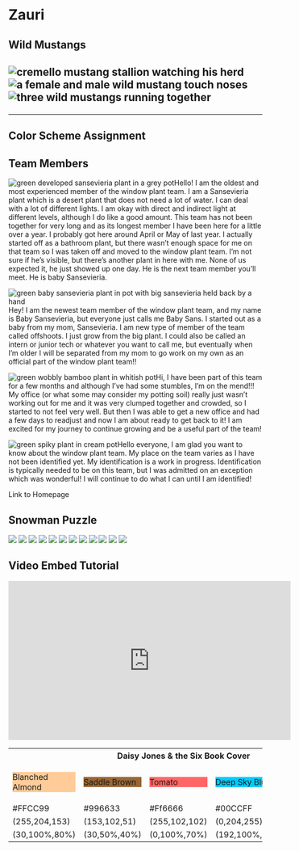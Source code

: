 # Zauri
<h2> Wild Mustangs <h2>
<img src="mustang-image-one.jpg"
	alt="cremello mustang stallion watching his herd" />
<img src="mustang-image-two.jpg"
	alt="a female and male wild mustang touch noses"/>
<img src="mustang-image-three.jpg"
	alt="three wild mustangs running together"/>
<hr/>
<h2>Color Scheme Assignment</h2>

<table>
	<tr>
		<th colspan="5">Daisy Jones & the Six Book Cover</th>
	</tr>
	<tr>
		<td><p style="background-color:rgb(255,204,153);"> Blanched Almond</p></td>
		<td><p style="background-color:rgb(153,102,51);">Saddle Brown</p></td>
		<td><p style="background-color:rgb(255,102,102);">Tomato</p></td>
		<td><p style= "background-color:rgb(0,204,255);">Deep Sky Blue</p></td>
		<td><p style= "background-color:rgb(255,255,0);">Yellow</p></td>
	</tr>
	<tr>
		<td>#FFCC99</td>
		<td>#996633</td>
		<td>#Ff6666</td>
		<td>#00CCFF</td>
		<td>#FFFF00</td>
	</tr>
	<tr>
		<td>(255,204,153)</td>
		<td>(153,102,51)</td>
		<td>(255,102,102)</td>
		<td>(0,204,255)</td>
		<td>(255,255,0)</td>
	</tr>
	<tr>
		<td>(30,100%,80%)</td>
		<td>(30,50%,40%)</td>
		<td>(0,100%,70%)</td>
		<td>(192,100%,50%)</td>
		<td>(60,100%,50%)</td>
	</tr>

<h2>Team Members</h2>
<img src= "sanseveria-plant.jpg" alt= "green developed sansevieria plant in a grey pot" style= "float:left;">
<p>Hello! I am the oldest and most experienced member of the window plant team. I am a Sansevieria plant which is a desert plant that does not need a lot of water. I can deal with a lot of different lights. I am okay with direct and indirect light at different levels, although I do like a good amount. This team has not been together for very long and as its longest member I have been here for a little over a year. I probably got here around April or May of last year. I actually started off as a bathroom plant, but there wasn’t enough space for me on that team so I was taken off and moved to the window plant team. I’m not sure if he’s visible, but there’s another plant in here with me. None of us expected it, he just showed up one day. He is the next team member you’ll meet. He is baby Sansevieria. </p>
<img src="baby-sans-plant.jpg" alt="green baby sansevieria plant in pot with big sansevieria held back by a hand" style="float:left;">
<p>Hey! I am the newest team member of the window plant team, and my name is Baby Sansevieria, but everyone just calls me Baby Sans. I started out as a baby from my mom, Sansevieria. I am new type of member of the team called offshoots. I just grow from the big plant. I could also be called an intern or junior tech or whatever you want to call me, but eventually when I’m older I will be separated from my mom to go work on my own as an official part of the window plant team!!</p>
<img src="Bamboo-plant.jpg" alt="green wobbly bamboo plant in whitish pot" style= "float:left;">
<p>Hi, I have been part of this team for a few months and although I’ve had some stumbles, I’m on the mend!!! My office (or what some may consider my potting soil) really just wasn’t working out for me and it was very clumped together and crowded, so I started to not feel very well. But then I was able to get a new office and had a few days to readjust and now I am about ready to get back to it! I am excited for my journey to continue growing and be a useful part of the team!</p>
<img src="unidentified-plant.jpg" alt="green spiky plant in cream pot" style="float:left;">
<p>Hello everyone, I am glad you want to know about the window plant team. My place on the team varies as I have not been identified yet. My identification is a work in progress. Identification is typically needed to be on this team, but I was admitted on an exception which was wonderful! I will continue to do what I can until I am identified!</p>

<p>Link to Homepage</p>

<h2>Snowman Puzzle</h2>
<style>
    section.grid-container {
        grid-template-columns: 1fr 1fr 1fr 1fr;
        grid-template-rows: 1fr 1fr 1fr;
    }
</style>
<section class="container">
  
<img src= "puzzle2_K.jpg" class="flex-item">
  <img src= "puzzle2_M.jpg" class="flex-item">
  <img src= "puzzle2_E.jpg" class="flex-item">
<img src= "puzzle2_G.jpg" class= "flex-item">
<img src= "puzzle2_A.jpg" class= "flex-item">
<img src= "puzzle2_D.jpg" class= "flex-item">
<img src= "puzzle2_L.jpg" class= "flex-item">
<img src= "puzzle2_B.jpg" class= "flex-item">
<img src= "puzzle2_F.jpg" class= "flex-item">
<img src= "puzzle2_J.jpg" class= "flex-item">
<img src= "puzzle2_H.jpg" class= "flex-item">
<img src= "puzzle2_I. jpg" class= "flex-item">
</section>
<h2>Video Embed Tutorial</h2>
<iframe width="560" height="315" src="https://www.youtube.com/embed/L8RY2hZLcCE?si=sFJlA2V7-9QGKZsf" title="YouTube video player" frameborder="0" allow="accelerometer; autoplay; clipboard-write; encrypted-media; gyroscope; picture-in-picture; web-share" referrerpolicy="strict-origin-when-cross-origin" allowfullscreen></iframe>
